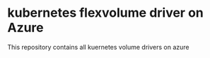 # kubernetes flexvolume driver on Azure
This repository contains all kuernetes volume drivers on azure
